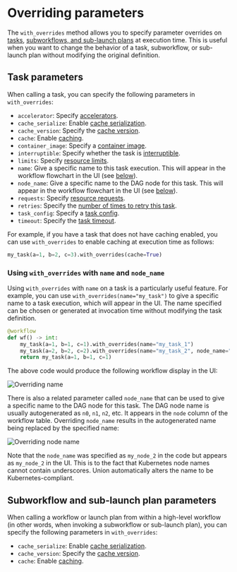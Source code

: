 # Overriding parameters

The `with_overrides` method allows you to specify parameter overrides on [tasks](../core-concepts/tasks/index),
[subworkflows, and sub-launch plans](../core-concepts/workflows/subworkflows-and-sub-launch-plans) at execution time.
This is useful when you want to change the behavior of a task, subworkflow, or sub-launch plan without modifying the original definition.

## Task parameters

When calling a task, you can specify the following parameters in `with_overrides`:

* `accelerator`: Specify [accelerators](../core-concepts/tasks/task-hardware-environment/accelerators.md).
* `cache_serialize`: Enable [cache serialization](../core-concepts/caching.md).
* `cache_version`: Specify the [cache version](../core-concepts/caching.md).
* `cache`: Enable [caching](../core-concepts/caching.md).
* `container_image`: Specify a [container image](../core-concepts/tasks/task-software-environment/imagespec.md).
* `interruptible`: Specify whether the task is [interruptible](../core-concepts/tasks/task-hardware-environment/interruptible-instances.md).
* `limits`: Specify [resource limits](../core-concepts/tasks/task-hardware-environment/customizing-task-resources.md).
* `name`: Give a specific name to this task execution. This will appear in the workflow flowchart in the UI (see [below](#using-with_overrides-with-name-and-node_name)).
* `node_name`: Give a specific name to the DAG node for this task. This will appear in the workflow flowchart in the UI (see [below](#using-with_overrides-with-name-and-node_name)).
* `requests`: Specify [resource requests](../core-concepts/tasks/task-hardware-environment/customizing-task-resources.md).
* `retries`: Specify the [number of times to retry this task](../core-concepts/tasks/task-parameters.md).
* `task_config`: Specify a [task config](../core-concepts/tasks/task-parameters.md).
* `timeout`: Specify the [task timeout](../core-concepts/tasks/task-parameters.md).

For example, if you have a task that does not have caching enabled, you can use `with_overrides` to enable caching at execution time as follows:

```python
my_task(a=1, b=2, c=3).with_overrides(cache=True)
```

### Using `with_overrides` with `name` and `node_name`

Using `with_overrides` with `name` on a task is a particularly useful feature.
For example, you can use `with_overrides(name="my_task")` to give a specific name to a task execution, which will appear in the UI.
The name specified can be chosen or generated at invocation time without modifying the task definition.

```python
@workflow
def wf() -> int:
    my_task(a=1, b=1, c=1).with_overrides(name="my_task_1")
    my_task(a=2, b=2, c=2).with_overrides(name="my_task_2", node_name="my_node_2")
    return my_task(a=1, b=1, c=1)
```

The above code would produce the following workflow display in the UI:

![Overriding name](/_static/images/user-guide/development-cycle/overriding-parameters/override-name.png)

There is also a related parameter called `node_name` that can be used to give a specific name to the DAG node for this task.
The DAG node name is usually autogenerated as `n0`, `n1`, `n2`, etc. It appears in the `node` column of the workflow table.
Overriding `node_name` results in the autogenerated name being replaced by the specified name:

![Overriding node name](/_static/images/user-guide/development-cycle/overriding-parameters/override-node-name.png)

Note that the `node_name` was specified as `my_node_2` in the code but appears as `my_node_2` in the UI. This is to the fact that Kubernetes node names cannot contain underscores. Union automatically alters the name to be Kubernetes-compliant.

## Subworkflow and sub-launch plan parameters

When calling a workflow or launch plan from within a high-level workflow
(in other words, when invoking a subworkflow or sub-launch plan),
you can specify the following parameters in `with_overrides`:

* `cache_serialize`: Enable [cache serialization](../core-concepts/caching.md).
* `cache_version`: Specify the [cache version](../core-concepts/caching.md).
* `cache`: Enable [caching](../core-concepts/caching.md).

